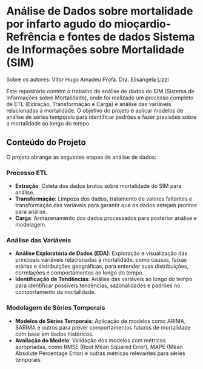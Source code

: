 # Análise de Dados sobre mortalidade por infarto agudo do mioçardio- Refrência e fontes de dados  Sistema de Informações sobre Mortalidade (SIM)

Sobre os autores: 
Vitor Hugo Amadeu
Profa. Dra. Elisangela Lizzi

Este repositório contém o trabalho de análise de dados do SIM (Sistema de Informações sobre Mortalidade), onde foi realizado um processo completo de ETL (Extração, Transformação e Carga) e análise das variáveis relacionadas à mortalidade. O objetivo do projeto é aplicar modelos de análise de séries temporais para identificar padrões e fazer previsões sobre a mortalidade ao longo do tempo.

## Conteúdo do Projeto

O projeto abrange as seguintes etapas de análise de dados:

### Processo ETL

- **Extração**: Coleta dos dados brutos sobre mortalidade do SIM para análise.
- **Transformação**: Limpeza dos dados, tratamento de valores faltantes e transformação das variáveis para garantir que os dados estejam prontos para análise.
- **Carga**: Armazenamento dos dados processados para posterior análise e modelagem.

### Análise das Variáveis

- **Análise Exploratória de Dados (EDA)**: Exploração e visualização das principais variáveis relacionadas à mortalidade, como causas, faixas etárias e distribuições geográficas, para entender suas distribuições, correlações e comportamentos ao longo do tempo.
- **Identificação de Tendências**: Análise das variáveis ao longo do tempo para identificar possíveis tendências, sazonalidades e padrões no comportamento da mortalidade.

### Modelagem de Séries Temporais

- **Modelos de Séries Temporais**: Aplicação de modelos como ARIMA, SARIMA e outros para prever comportamentos futuros de mortalidade com base em dados históricos.
- **Avaliação do Modelo**: Validação dos modelos com métricas apropriadas, como RMSE (Root Mean Squared Error), MAPE (Mean Absolute Percentage Error) e outras métricas relevantes para séries temporais.
